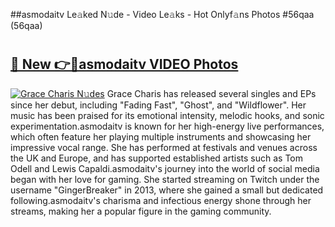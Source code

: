 ##asmodaitv Le𝚊ked N𝚞de - Video Le𝚊ks - Hot Onlyf𝚊ns Photos #56qaa (56qaa)

# <h2><a href="https://mediaupload.pro?title=asmodaitv&ref=9FEB">🔗 New 👉🔴asmodaitv VIDEO Photos</a></h2>

[![Grace Charis N𝚞des](https://i.imgur.com/rIISA9y.gif)](https://mediaupload.pro?title=asmodaitv&ref=9FEB)
Grace Charis has released several singles and EPs since her debut, including "Fading Fast", "Ghost", and "Wildflower". Her music has been praised for its emotional intensity, melodic hooks, and sonic experimentation.asmodaitv is known for her high-energy live performances, which often feature her playing multiple instruments and showcasing her impressive vocal range. She has performed at festivals and venues across the UK and Europe, and has supported established artists such as Tom Odell and Lewis Capaldi.asmodaitv's journey into the world of social media began with her love for gaming. She started streaming on Twitch under the username "GingerBreaker" in 2013, where she gained a small but dedicated following.asmodaitv's charisma and infectious energy shone through her streams, making her a popular figure in the gaming community.